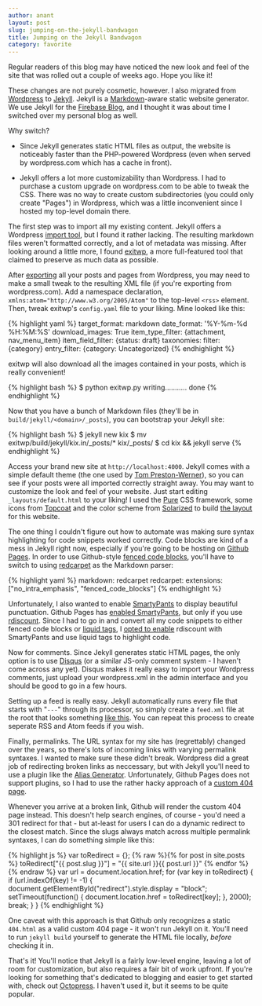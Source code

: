 ```yaml
---
author: anant
layout: post
slug: jumping-on-the-jekyll-bandwagon
title: Jumping on the Jekyll Bandwagon
category: favorite
---
```


Regular readers of this blog may have noticed the new look and feel of the site
that was rolled out a couple of weeks ago. Hope you like it!

These changes are not purely cosmetic, however. I also migrated from
[Wordpress](http://wordpress.com) to [Jekyll](http://jekyllrb.com). Jekyll is
a [Markdown](http://daringfireball.net/projects/markdown/)-aware static
website generator. We use Jekyll for the
[Firebase Blog](https://www.firebase.com/blog/), and I thought it was about
time I switched over my personal blog as well.

Why switch?

* Since Jekyll generates static HTML files as output, the website is noticeably
faster than the PHP-powered Wordpress (even when served by wordpress.com which
has a cache in front).

* Jekyll offers a lot more customizability than Wordpress. I had to purchase
a custom upgrade on wordpress.com to be able to tweak the CSS. There was
no way to create custom subdirectories (you could only create "Pages") in
Wordpress, which was a little inconvenient since I hosted my top-level domain
there.

The first step was to import all my existing content. Jekyll offers a Wordpress
[import tool](http://jekyllrb.com/docs/migrations/), but I found it rather
lacking. The resulting markdown files weren't formatted correctly, and a lot
of metadata was missing. After looking around a little more, I found
[exitwp](https://github.com/thomasf/exitwp), a more full-featured tool that
claimed to preserve as much data as possible.

After [exporting](http://en.support.wordpress.com/export/) all your posts and
pages from Wordpress, you may need to make a small tweak to the resulting XML
file (if you're exporting from wordpress.com). Add a namespace declaration,
`xmlns:atom="http://www.w3.org/2005/Atom"` to the top-level `<rss>` element.
Then, tweak exitwp's `config.yaml` file to your liking. Mine looked like this:

{% highlight yaml %}
target_format: markdown
date_format: '%Y-%m-%d %H:%M:%S'
download_images: True
item_type_filter: {attachment, nav_menu_item}
item_field_filter: {status: draft}
taxonomies:
  filter: {category}
  entry_filter: {category: Uncategorized}
{% endhighlight %}

exitwp will also download all the images contained in your posts, which is
really convenient!

{% highlight bash %}
$ python exitwp.py
writing...........
done
{% endhighlight %}

Now that you have a bunch of Markdown files (they'll be in `build/jekyll/<domain>/_posts`), you can bootstrap your Jekyll site:

{% highlight bash %}
$ jekyll new kix
$ mv exitwp/build/jekyll/kix.in/_posts/* kix/_posts/
$ cd kix && jekyll serve
{% endhighlight %}

Access your brand new site at `http://localhost:4000`. Jekyll comes with a
simple default theme (the one used by [Tom Preston-Werner](http://tom.preston-werner.com/)),
so you can see if your posts were all imported correctly straight away. You
may want to customize the look and feel of your website. Just start editing
`_layouts/default.html` to your liking! I used the [Pure](http://purecss.io/)
CSS framework, some icons from [Topcoat](http://topcoat.io/) and the color
scheme from [Solarized](http://ethanschoonover.com/solarized)
to build [the layout](https://github.com/anantn/anantn.github.io/blob/master/_layouts/default.html)
for this website.

The one thing I couldn't figure out how to automate was making sure syntax
highlighting for code snippets worked correctly. Code blocks are kind of a mess
in Jekyll right now, especially if you're going to be hosting on
[Github Pages](http://pages.github.com). In order to use Github-style
[fenced code blocks](https://help.github.com/articles/github-flavored-markdown),
you'll have to switch to using
[redcarpet](https://github.com/vmg/redcarpet) as the Markdown parser:

{% highlight yaml %}
markdown: redcarpet
redcarpet:
  extensions: ["no_intra_emphasis", "fenced_code_blocks"]
{% endhighlight %}

Unfortunately, I also wanted to enable
[SmartyPants](http://daringfireball.net/projects/smartypants/)
to display beautiful punctuation. Github Pages has
[enabled SmartyPants](https://github.com/blog/706-jekyll-puts-on-smartypants),
but only if you use [rdiscount](https://github.com/davidfstr/rdiscount).
Since I had to go in and convert all my code snippets to either fenced code
blocks or [liquid tags](http://stackoverflow.com/questions/8648390/syntax-highlighting-markdown-code-blocks-in-jekyll-without-using-liquid-tags),
I [opted to enable](https://github.com/anantn/anantn.github.io/blob/master/_config.yml)
rdiscount with SmartyPants and use liquid tags to highlight code.

Now for comments. Since Jekyll generates static HTML pages, the only option
is to use [Disqus](http://disqus.com/) (or a similar JS-only comment system - I
haven't come across any yet). Disqus makes it really easy to import your
Wordpress comments, just upload your wordpress.xml in the admin interface and
you should be good to go in a few hours.

Setting up a feed is really easy. Jekyll automatically runs every file that
starts with "`---`" through its processor, so simply create a `feed.xml` file
at the root that looks something
[like this](https://github.com/anantn/anantn.github.io/blob/master/feed.xml).
You can repeat this process to create seperate RSS and Atom feeds if you wish.

Finally, permalinks. The URL syntax for my site has (regrettably) changed over
the years, so there's lots of incoming links with varying permalink syntaxes.
I wanted to make sure these didn't break. Wordpress did a great job of
redirecting broken links as neccessary, but with Jekyll you'll need to use a
plugin like the [Alias Generator](https://github.com/tsmango/jekyll_alias_generator).
Unfortunately, Github Pages does not support plugins, so I had to use the
rather hacky approach of a [custom 404 page](https://help.github.com/articles/custom-404-pages).

Whenever you arrive at a broken link, Github will render the custom 404 page
instead. This doesn't help search engines, of course - you'd need a 301
redirect for that - but at-least for users I can
do a dynamic redirect to the closest match. Since the slugs always match
across multiple permalink syntaxes, I can do something simple like this:

{% highlight js %}
var toRedirect = {};
{% raw %}{% for post in site.posts %}
  toRedirect["{{ post.slug }}"] = "{{ site.url }}{{ post.url }}"
{% endfor %}{% endraw %}
var url = document.location.href;
for (var key in toRedirect) {
  if (url.indexOf(key) != -1) {
    document.getElementById("redirect").style.display = "block";
    setTimeout(function() {
      document.location.href = toRedirect[key];
    }, 2000);
    break;
  }
}
{% endhighlight %}

One caveat with this approach is that Github only recognizes a static
`404.html` as a valid custom 404 page - it won't run Jekyll on it. You'll
need to run `jekyll build` yourself to generate the HTML file locally, *before*
checking it in.

That's it! You'll notice that Jekyll is a fairly low-level engine, leaving
a lot of room for customization, but also requires a fair bit of work upfront.
If you're looking for something that's dedicated to blogging and easier to get
started with, check out [Octopress](http://octopress.org/). I haven't used it,
but it seems to be quite popular.

